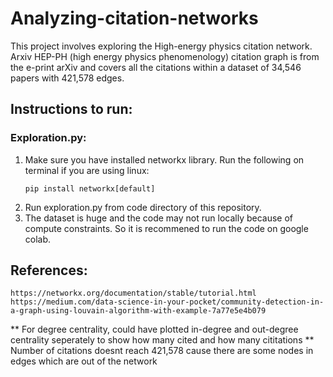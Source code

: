 # Analyzing-citation-networks
This project involves exploring the High-energy physics citation network. Arxiv HEP-PH (high energy physics phenomenology) citation graph is from the e-print arXiv and covers all the citations within a dataset of 34,546 papers with 421,578 edges.

## Instructions to run:

### Exploration.py:
1) Make sure you have installed networkx library. Run the following on terminal if you are using linux:
    ```
    pip install networkx[default]
    ```
2) Run exploration.py from code directory of this repository.
3) The dataset is huge and the code may not run locally because of compute constraints. So it is recommened to run the code on google colab.

## References:

    https://networkx.org/documentation/stable/tutorial.html
    https://medium.com/data-science-in-your-pocket/community-detection-in-a-graph-using-louvain-algorithm-with-example-7a77e5e4b079

** For degree centrality, could have plotted in-degree and out-degree centrality seperately to show how many cited and how many cititations
** Number of citations doesnt reach 421,578 cause there are some nodes in edges which are out of the network
